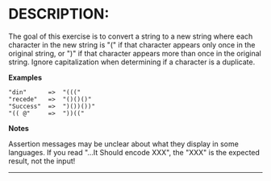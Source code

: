# DESCRIPTION:
The goal of this exercise is to convert a string to a new string where each character in the new string is "(" if that character appears only once in the original string, or ")" if that character appears more than once in the original string. Ignore capitalization when determining if a character is a duplicate.

**Examples**  

    "din"      =>  "((("
    "recede"   =>  "()()()"
    "Success"  =>  ")())())"
    "(( @"     =>  "))(("  

**Notes**  

Assertion messages may be unclear about what they display in some languages. If you read "...It Should encode XXX", the "XXX" is the expected result, not the input!  

-----